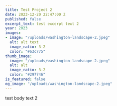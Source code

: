 ```yaml
---
title: Test Project 2
date: 2023-12-20 22:47:00 Z
published: false
excerpt_text: test excerpt text 2
year: 2023
images:
- image: "/uploads/washington-landscape-2.jpeg"
  alt: alt text
  image_ratio: 3-2
  color: "#63c775"
thumb_image:
  image: "/uploads/washington-landscape-2.jpeg"
  alt: alt
  image_ratio: 3-2
  color: "#297746"
is_featured: false
og_image: "/uploads/washington-landscape-2.jpeg"
---
```


test body text 2